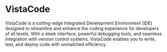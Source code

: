 # VistaCode
VistaCode is a cutting-edge Integrated Development Environment (IDE) designed to streamline and enhance the coding experience for developers of all levels. With a sleek interface, powerful debugging tools, and seamless integration with version control systems, VistaCode enables you to write, test, and deploy code with unmatched efficiency.
